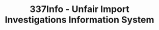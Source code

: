 ---
layout: default
bigquery: https://console.cloud.google.com/bigquery?p=patents-public-data&d=usitc_investigations&page=dataset&project=sheets-management-319211
citation: US International Trade Commission 337Info Unfair Import Investigations Information
  System
contributors: US International Trade Comission
cost: None
description: US International Trade Commission 337Info Unfair Import Investigations
  Information System contains data on investigations done under Section 337. Section
  337 declares the infringement of certain statutory intellectual property rights
  and other forms of unfair competition in import trade to be unlawful practices.
  Most Section 337 investigations involve allegations of patent or registered trademark
  infringement.
documentation: FAQ and tutorial available on the site
last_edit: 04/06/2022, 09:25:57
location: https://pubapps2.usitc.gov/337external/
maintained_by: US International Trade Comission
schema_fields:
- issueDateOtherNonFinal
- scheduledStartDateEvidHear
- publication_number
- targetDate
- finalDetViolation
- id
- currentActiveALJ
- scheduledEndDateEvidHear
- aljAssigned
- respondent
- teoProceedingInvolved
- teoReliefGranted
- investigationNo
- currentStatus
- dateCreated
- internalRemand
- dateComplaintFiled
- startDateMarkmanHearing
- docketNo
- investigationTermDate
- actualEndDateEvidHear
- teoIdIssueDate
- trademarkNumbers
- invUnfairAct
- cafcAppeals
- patentNumber
- gcAttorney
- title
- markmanHearing
- htsNumbers
- complainant
- teoIdDueDate
- ouiiParticipation
- actualStartDateEvidHear
- investigationType
- ouiiAttorney
- patentNumbers
- dateOfPublicationFrNotice
- endDateMarkmanHearing
- finalIdOnViolationDue
- lastUpdated
- finalIdOnViolationIssue
- finalDetNoViolation
- copyrightNumbers
shortname: unfair_import_investigations
tags:
- import
- legal
- trade
timeframe: 2008-2021 (prior to 2008 downloadable as a JSON file)
title: 337Info - Unfair Import Investigations Information System
uuid: 2721f5ec-e599-4890-9265-9706719fc71e
---